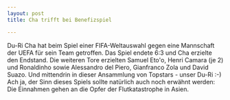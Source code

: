 ```yaml
---
layout: post
title: Cha trifft bei Benefizspiel

---
```


Du-Ri Cha hat beim Spiel einer FIFA-Weltauswahl gegen eine Mannschaft der UEFA für sein Team getroffen. Das Spiel endete 6:3 und Cha erzielte den Endstand. Die weiteren Tore erzielten Samuel Eto'o, Henri Camara (je 2) und Ronaldinho sowie Alessandro del Piero, Gianfranco Zola und David Suazo. Und mittendrin in dieser Ansammlung von Topstars - unser Du-Ri :-) Ach ja, der Sinn dieses Spiels sollte natürlich auch noch erwähnt werden: Die Einnahmen gehen an die Opfer der Flutkatastrophe in Asien.


